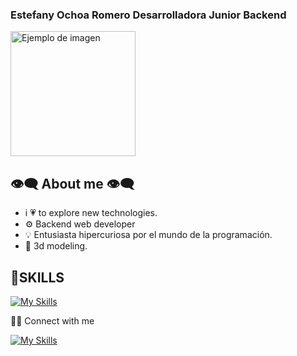 ### **Estefany Ochoa Romero Desarrolladora Junior Backend**   
<img src="https://github.com/user-attachments/assets/eadd93f9-d2eb-489a-ac0b-48d3901565c0" alt="Ejemplo de imagen" width="200" height="200">


## 👁️‍🗨️ About me 👁️‍🗨️

- i 💗 to explore new technologies.
- ⚙️ Backend web developer
- 💡 Entusiasta hipercuriosa por el mundo de la programación.
- 🧊 3d modeling.

## 🥇**SKILLS** 

[![My Skills](https://skillicons.dev/icons?i=js,java,html,blender,ai,py,ps)](https://skillicons.dev)

🤼🏻 Connect with me

[![My Skills](https://skillicons.dev/icons?i=instagram,linkedin)](https://skillicons.dev)
